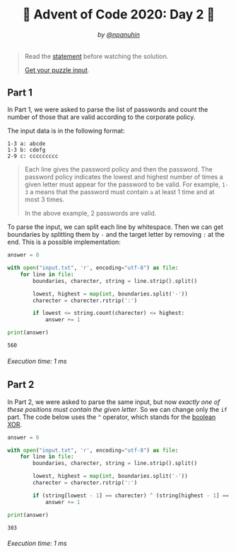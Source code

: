 <h1 align="center">🎄 Advent of Code 2020: Day 2 🎄</h1>
<h6 align="center">by <a href="https://github.com/npanuhin">@npanuhin</a></h6>

> Read the [statement](https://adventofcode.com/2020/day/2 "Visit adventofcode.com/2020/day/2") before watching the solution.
>
> [Get your puzzle input](https://adventofcode.com/2020/day/2/input "Open adventofcode.com/2020/day/2/input").


## Part 1

In Part 1, we were asked to parse the list of passwords and count the number of those that are valid according to the corporate policy.

The input data is in the following format:
```
1-3 a: abcde
1-3 b: cdefg
2-9 c: ccccccccc
```

> Each line gives the password policy and then the password. The password policy indicates the lowest and highest number of times a given letter must appear for the password to be valid. For example, `1-3` a means that the password must contain `a` at least 1 time and at most 3 times.
>
> In the above example, 2 passwords are valid.

To parse the input, we can split each line by whitespace. Then we can get boundaries by splitting them by `-` and the target letter by removing `:` at the end. This is a possible implementation:

```python
answer = 0

with open("input.txt", 'r', encoding="utf-8") as file:
	for line in file:
	    boundaries, charecter, string = line.strip().split()

	    lowest, highest = map(int, boundaries.split('-'))
	    charecter = charecter.rstrip(':')

	    if lowest <= string.count(charecter) <= highest:
	        answer += 1

print(answer)
```
```
560
```
###### Execution time: 1 ms

## Part 2

In Part 2, we were asked to parse the same input, but now *exactly one of these positions must contain the given letter*. So we can change only the `if` part. The code below uses the `^` operator, which stands for the [boolean XOR](https://en.wikipedia.org/wiki/Exclusive_or "Visit Wikipedia:Exclusive_or ").

```python
answer = 0

with open("input.txt", 'r', encoding="utf-8") as file:
	for line in file:
	    boundaries, charecter, string = line.strip().split()

	    lowest, highest = map(int, boundaries.split('-'))
	    charecter = charecter.rstrip(':')

	    if (string[lowest - 1] == charecter) ^ (string[highest - 1] == charecter):
	        answer += 1

print(answer)
```
```
303
```
###### Execution time: 1 ms
